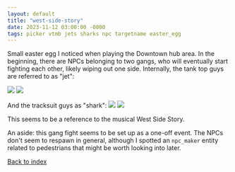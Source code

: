 ```yaml
---
layout: default
title: "west-side-story"
date: 2023-11-12 03:00:00 -0000
tags: picker vtmb jets sharks npc targetname easter_egg
---
```


Small easter egg I noticed when playing the Downtown hub area. In the beginning, there are NPCs belonging to two gangs, who will eventually start fighting each other, likely wiping out one side. Internally, the tank top guys are referred to as "jet":

![](/breaking-videogames/assets/westside_jets.jpg)
![](/breaking-videogames/assets/westside_jets_2.jpg)

And the tracksuit guys as "shark":
![](/breaking-videogames/assets/westside_sharks.jpg)
![](/breaking-videogames/assets/westside_sharks_2.jpg)

This seems to be a reference to the musical West Side Story.

An aside: this gang fight seems to be set up as a one-off event. The NPCs don't seem to respawn in general, although I spotted an `npc_maker` entity related to pedestrians that might be worth looking into later.

[Back to index](/breaking-videogames/)
